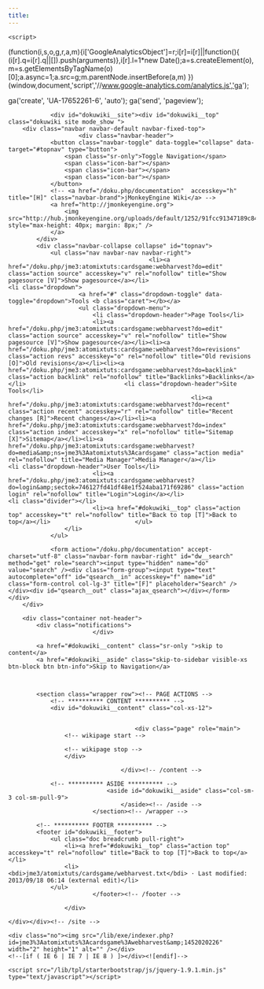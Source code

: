 ```yaml
---
title: 
---
```

<!DOCTYPE html>
<html xml:lang="en" lang="en" dir="ltr" class="no-js">
<head>
    <meta charset="UTF-8" />
    <!--[if IE]><meta http-equiv="X-UA-Compatible" content="IE=edge,chrome=1" /><![endif]-->
    <title>
        jme3:atomixtuts:cardsgame:webharvest        [jMonkeyEngine Wiki]
    </title>
    <script>(function(H){H.className=H.className.replace(/\bno-js\b/,'js')})(document.documentElement)</script>

<meta name="generator" content="DokuWiki" />
<meta name="robots" content="index,follow" />
<meta name="keywords" content="jme3,atomixtuts,cardsgame,webharvest" />
<link rel="search" type="application/opensearchdescription+xml" href="/lib/exe/opensearch.php" title="jMonkeyEngine Wiki" />
<link rel="start" href="/" />
<link rel="contents" href="/doku.php/jme3:atomixtuts:cardsgame:webharvest?do=index" title="Sitemap" />
<link rel="alternate" type="application/rss+xml" title="Recent changes" href="/feed.php" />
<link rel="alternate" type="application/rss+xml" title="Current namespace" href="/feed.php?mode=list&amp;ns=jme3:atomixtuts:cardsgame" />
<link rel="alternate" type="text/html" title="Plain HTML" href="/doku.php/jme3:atomixtuts:cardsgame:webharvest?do=export_xhtml" />
<link rel="alternate" type="text/plain" title="Wiki Markup" href="/doku.php/jme3:atomixtuts:cardsgame:webharvest?do=export_raw" />
<link rel="canonical" href="http://wiki.jmonkeyengine.org/doku.php/jme3:atomixtuts:cardsgame:webharvest" />
<link rel="stylesheet" type="text/css" href="/lib/exe/css.php?t=starterbootstrap&amp;tseed=8361190b250f37defe37c869d47645b5" />
<script type="text/javascript">/*<![CDATA[*/var NS='jme3:atomixtuts:cardsgame';var JSINFO = {"id":"jme3:atomixtuts:cardsgame:webharvest","namespace":"jme3:atomixtuts:cardsgame"};
/*!]]>*/</script>
<script type="text/javascript" charset="utf-8" src="/lib/exe/js.php?tseed=8361190b250f37defe37c869d47645b5&amp;template=starterbootstrap"></script>
<meta name="viewport" content="width=device-width,initial-scale=1" />
<link rel="shortcut icon" href="/lib/tpl/starterbootstrap/images/favicon.ico" />
<link rel="apple-touch-icon" href="/lib/tpl/starterbootstrap/images/apple-touch-icon.png" />

<!-- NOTE: dokuwiki's php css compressor doesn't play nice with media queries -->

<link href="/lib/tpl/starterbootstrap/css/bootstrap.min.css" rel="stylesheet" />
<link href="/lib/tpl/starterbootstrap/css/print.css" rel="stylesheet" media="print" />
<script src="/lib/tpl/starterbootstrap/js/respond.min.js" type="text/javascript"></script>

<link href="/lib/tpl/starterbootstrap/css/jmonkey.css" rel="stylesheet" />

    <script>
 (function(i,s,o,g,r,a,m){i['GoogleAnalyticsObject']=r;i[r]=i[r]||function(){
 (i[r].q=i[r].q||[]).push(arguments)},i[r].l=1*new Date();a=s.createElement(o),
 m=s.getElementsByTagName(o)[0];a.async=1;a.src=g;m.parentNode.insertBefore(a,m)
 })(window,document,'script','//www.google-analytics.com/analytics.js','ga');

 ga('create', 'UA-17652261-6', 'auto');
 ga('send', 'pageview');

</script>

</head>

<body data-spy="scroll" data-target="#dw_toc">
        <!--[if IE 6 ]><div id="IE6"><![endif]--><!--[if IE 7 ]><div id="IE7"><![endif]--><!--[if IE 8 ]><div id="IE8"><![endif]-->

                <div id="dokuwiki__site"><div id="dokuwiki__top" class="dokuwiki site mode_show ">
        <div class="navbar navbar-default navbar-fixed-top">
                        <div class="navbar-header">
                <button class="navbar-toggle" data-toggle="collapse" data-target="#topnav" type="button">
                    <span class="sr-only">Toggle Navigation</span>
                    <span class="icon-bar"></span>
                    <span class="icon-bar"></span>
                    <span class="icon-bar"></span>
                </button>
                <!-- <a href="/doku.php/documentation"  accesskey="h" title="[H]" class="navbar-brand">jMonkeyEngine Wiki</a> -->
                <a href="http://jmonkeyengine.org">
                    <img src="http://hub.jmonkeyengine.org/uploads/default/1252/91fcc91347189c84.png" style="max-height: 40px; margin: 8px;" />
                </a>
            </div>
            <div class="navbar-collapse collapse" id="topnav">
                <ul class="nav navbar-nav navbar-right">
                                            <li><a href="/doku.php/jme3:atomixtuts:cardsgame:webharvest?do=edit" class="action source" accesskey="v" rel="nofollow" title="Show pagesource [V]">Show pagesource</a></li>                                        <li class="dropdown">
                        <a href="#" class="dropdown-toggle" data-toggle="dropdown">Tools <b class="caret"></b></a>
                        <ul class="dropdown-menu">
                            <li class="dropdown-header">Page Tools</li>
                            <li><a href="/doku.php/jme3:atomixtuts:cardsgame:webharvest?do=edit" class="action source" accesskey="v" rel="nofollow" title="Show pagesource [V]">Show pagesource</a></li><li><a href="/doku.php/jme3:atomixtuts:cardsgame:webharvest?do=revisions" class="action revs" accesskey="o" rel="nofollow" title="Old revisions [O]">Old revisions</a></li><li><a href="/doku.php/jme3:atomixtuts:cardsgame:webharvest?do=backlink" class="action backlink" rel="nofollow" title="Backlinks">Backlinks</a></li>                            <li class="dropdown-header">Site Tools</li>
                                                        <li><a href="/doku.php/jme3:atomixtuts:cardsgame:webharvest?do=recent" class="action recent" accesskey="r" rel="nofollow" title="Recent changes [R]">Recent changes</a></li><li><a href="/doku.php/jme3:atomixtuts:cardsgame:webharvest?do=index" class="action index" accesskey="x" rel="nofollow" title="Sitemap [X]">Sitemap</a></li><li><a href="/doku.php/jme3:atomixtuts:cardsgame:webharvest?do=media&amp;ns=jme3%3Aatomixtuts%3Acardsgame" class="action media" rel="nofollow" title="Media Manager">Media Manager</a></li>                                                                                    <li class="dropdown-header">User Tools</li>
                            <li><a href="/doku.php/jme3:atomixtuts:cardsgame:webharvest?do=login&amp;sectok=746127fd41df48e1f524aba171f69286" class="action login" rel="nofollow" title="Login">Login</a></li>                                                        <li class="divider"></li>
                            <li><a href="#dokuwiki__top" class="action top" accesskey="t" rel="nofollow" title="Back to top [T]">Back to top</a></li>                        </ul>
                    </li>
                </ul>

                <form action="/doku.php/documentation" accept-charset="utf-8" class="navbar-form navbar-right" id="dw__search" method="get" role="search"><input type="hidden" name="do" value="search" /><div class="form-group"><input type="text" autocomplete="off" id="qsearch__in" accesskey="f" name="id" class="form-control col-lg-3" title="[F]" placeholder="Search" /> </div><div id="qsearch__out" class="ajax_qsearch"></div></form>            </div>
        </div>

        <div class="container not-header">
            <div class="notifications">
                            </div>

            <a href="#dokuwiki__content" class="sr-only ">skip to content</a>
            <a href="#dokuwiki__aside" class="skip-to-sidebar visible-xs btn-block btn btn-info">Skip to Navigation</a>

            
            
            <section class="wrapper row"><!-- PAGE ACTIONS -->
                <!-- ********** CONTENT ********** -->
                <div id="dokuwiki__content" class="col-xs-12">
                    
                                        
                                        <div class="page" role="main">
                    <!-- wikipage start -->
                        
                    <!-- wikipage stop -->
                    </div>

                                    </div><!-- /content -->

                <!-- ********** ASIDE ********** -->
                                <aside id="dokuwiki__aside" class="col-sm-3 col-sm-pull-9">
                                    </aside><!-- /aside -->
                            </section><!-- /wrapper -->

            <!-- ********** FOOTER ********** -->
            <footer id="dokuwiki__footer">
                <ul class="doc breadcrumb pull-right">
                    <li><a href="#dokuwiki__top" class="action top" accesskey="t" rel="nofollow" title="Back to top [T]">Back to top</a></li>
                    <li><bdi>jme3/atomixtuts/cardsgame/webharvest.txt</bdi> · Last modified: 2013/09/18 06:14 (external edit)</li>
                </ul>
                            </footer><!-- /footer -->

                    </div>

    </div></div><!-- /site -->

    <div class="no"><img src="/lib/exe/indexer.php?id=jme3%3Aatomixtuts%3Acardsgame%3Awebharvest&amp;1452020226" width="2" height="1" alt="" /></div>
    <!--[if ( IE 6 | IE 7 | IE 8 ) ]></div><![endif]-->

    <script src="/lib/tpl/starterbootstrap/js/jquery-1.9.1.min.js" type="text/javascript"></script>
<script type="text/javascript">
    var jQNew = $.noConflict(true);
</script>
<script src="/lib/tpl/starterbootstrap/js/bootstrap.min.js" type="text/javascript"></script>
<script src="/lib/tpl/starterbootstrap/js/sorttable.js" type="text/javascript"></script>
<script src="/lib/tpl/starterbootstrap/js/script.js" type="text/javascript"></script>
</body>
</html>
